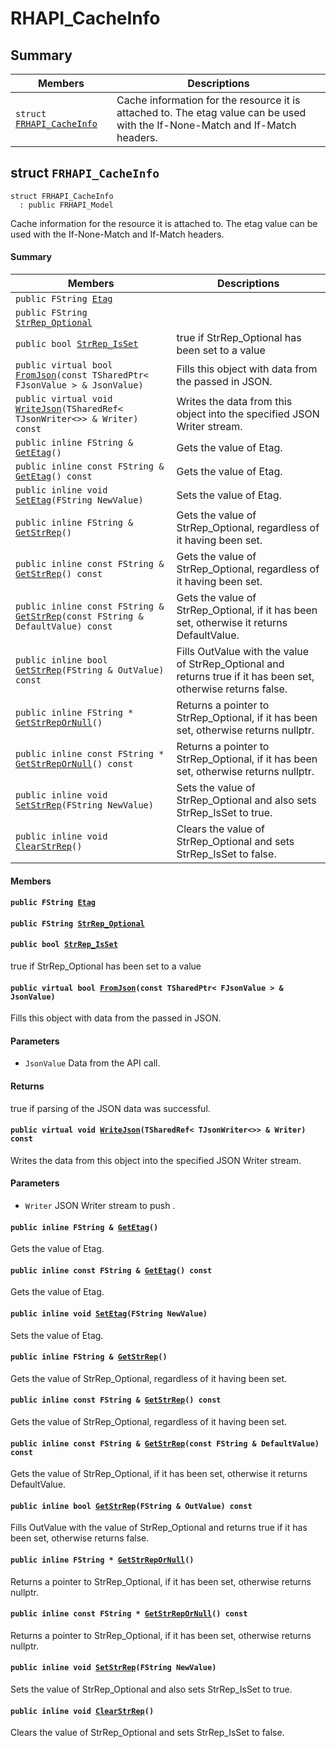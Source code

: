 # RHAPI_CacheInfo <a id="group__RHAPI__CacheInfo"></a>

## Summary

 Members                        | Descriptions                                
--------------------------------|---------------------------------------------
`struct `[`FRHAPI_CacheInfo`](#structFRHAPI__CacheInfo) | Cache information for the resource it is attached to. The etag value can be used with the If-None-Match and If-Match headers.

## struct `FRHAPI_CacheInfo` <a id="structFRHAPI__CacheInfo"></a>

```
struct FRHAPI_CacheInfo
  : public FRHAPI_Model
```

Cache information for the resource it is attached to. The etag value can be used with the If-None-Match and If-Match headers.

#### Summary

 Members                        | Descriptions                                
--------------------------------|---------------------------------------------
`public FString `[`Etag`](#structFRHAPI__CacheInfo_1a3865c393796a7c19f6d7a654189fabaf) | 
`public FString `[`StrRep_Optional`](#structFRHAPI__CacheInfo_1a938568e3ec9062c4a82cece832024b9f) | 
`public bool `[`StrRep_IsSet`](#structFRHAPI__CacheInfo_1a87a1e5ca07427850d04158a042692726) | true if StrRep_Optional has been set to a value
`public virtual bool `[`FromJson`](#structFRHAPI__CacheInfo_1acd6f92f7d036d8477f93c8932434bab6)`(const TSharedPtr< FJsonValue > & JsonValue)` | Fills this object with data from the passed in JSON.
`public virtual void `[`WriteJson`](#structFRHAPI__CacheInfo_1afc9b3c904076053b5d4c457cb59fc9d6)`(TSharedRef< TJsonWriter<>> & Writer) const` | Writes the data from this object into the specified JSON Writer stream.
`public inline FString & `[`GetEtag`](#structFRHAPI__CacheInfo_1a3eeacaaa962ca3a8c2dbd5c786c03d47)`()` | Gets the value of Etag.
`public inline const FString & `[`GetEtag`](#structFRHAPI__CacheInfo_1a70906082e6cf7aaaccfcb3a28914df4a)`() const` | Gets the value of Etag.
`public inline void `[`SetEtag`](#structFRHAPI__CacheInfo_1ab00ba350e0d857f8f5a25b2502d61f72)`(FString NewValue)` | Sets the value of Etag.
`public inline FString & `[`GetStrRep`](#structFRHAPI__CacheInfo_1aa2c8e02237725aeb366b3ad9d4321a84)`()` | Gets the value of StrRep_Optional, regardless of it having been set.
`public inline const FString & `[`GetStrRep`](#structFRHAPI__CacheInfo_1a3770dab27ec97bbd78cff0687c6a1419)`() const` | Gets the value of StrRep_Optional, regardless of it having been set.
`public inline const FString & `[`GetStrRep`](#structFRHAPI__CacheInfo_1ad6577093d7ff910a546f357f63cd6678)`(const FString & DefaultValue) const` | Gets the value of StrRep_Optional, if it has been set, otherwise it returns DefaultValue.
`public inline bool `[`GetStrRep`](#structFRHAPI__CacheInfo_1ade0b14154bf2de9b79dd99a5f82f0e3f)`(FString & OutValue) const` | Fills OutValue with the value of StrRep_Optional and returns true if it has been set, otherwise returns false.
`public inline FString * `[`GetStrRepOrNull`](#structFRHAPI__CacheInfo_1a1e2371d34addfd12dbb140d2657269c7)`()` | Returns a pointer to StrRep_Optional, if it has been set, otherwise returns nullptr.
`public inline const FString * `[`GetStrRepOrNull`](#structFRHAPI__CacheInfo_1af2861c77379562d11e31f7130c42562e)`() const` | Returns a pointer to StrRep_Optional, if it has been set, otherwise returns nullptr.
`public inline void `[`SetStrRep`](#structFRHAPI__CacheInfo_1a664234243e3f6949edc29a3b46726d82)`(FString NewValue)` | Sets the value of StrRep_Optional and also sets StrRep_IsSet to true.
`public inline void `[`ClearStrRep`](#structFRHAPI__CacheInfo_1a961e7ae4d42f98b5708fa842a80bb990)`()` | Clears the value of StrRep_Optional and sets StrRep_IsSet to false.

#### Members

#### `public FString `[`Etag`](#structFRHAPI__CacheInfo_1a3865c393796a7c19f6d7a654189fabaf) <a id="structFRHAPI__CacheInfo_1a3865c393796a7c19f6d7a654189fabaf"></a>

#### `public FString `[`StrRep_Optional`](#structFRHAPI__CacheInfo_1a938568e3ec9062c4a82cece832024b9f) <a id="structFRHAPI__CacheInfo_1a938568e3ec9062c4a82cece832024b9f"></a>

#### `public bool `[`StrRep_IsSet`](#structFRHAPI__CacheInfo_1a87a1e5ca07427850d04158a042692726) <a id="structFRHAPI__CacheInfo_1a87a1e5ca07427850d04158a042692726"></a>

true if StrRep_Optional has been set to a value

#### `public virtual bool `[`FromJson`](#structFRHAPI__CacheInfo_1acd6f92f7d036d8477f93c8932434bab6)`(const TSharedPtr< FJsonValue > & JsonValue)` <a id="structFRHAPI__CacheInfo_1acd6f92f7d036d8477f93c8932434bab6"></a>

Fills this object with data from the passed in JSON.

#### Parameters
* `JsonValue` Data from the API call.

#### Returns
true if parsing of the JSON data was successful.

#### `public virtual void `[`WriteJson`](#structFRHAPI__CacheInfo_1afc9b3c904076053b5d4c457cb59fc9d6)`(TSharedRef< TJsonWriter<>> & Writer) const` <a id="structFRHAPI__CacheInfo_1afc9b3c904076053b5d4c457cb59fc9d6"></a>

Writes the data from this object into the specified JSON Writer stream.

#### Parameters
* `Writer` JSON Writer stream to push .

#### `public inline FString & `[`GetEtag`](#structFRHAPI__CacheInfo_1a3eeacaaa962ca3a8c2dbd5c786c03d47)`()` <a id="structFRHAPI__CacheInfo_1a3eeacaaa962ca3a8c2dbd5c786c03d47"></a>

Gets the value of Etag.

#### `public inline const FString & `[`GetEtag`](#structFRHAPI__CacheInfo_1a70906082e6cf7aaaccfcb3a28914df4a)`() const` <a id="structFRHAPI__CacheInfo_1a70906082e6cf7aaaccfcb3a28914df4a"></a>

Gets the value of Etag.

#### `public inline void `[`SetEtag`](#structFRHAPI__CacheInfo_1ab00ba350e0d857f8f5a25b2502d61f72)`(FString NewValue)` <a id="structFRHAPI__CacheInfo_1ab00ba350e0d857f8f5a25b2502d61f72"></a>

Sets the value of Etag.

#### `public inline FString & `[`GetStrRep`](#structFRHAPI__CacheInfo_1aa2c8e02237725aeb366b3ad9d4321a84)`()` <a id="structFRHAPI__CacheInfo_1aa2c8e02237725aeb366b3ad9d4321a84"></a>

Gets the value of StrRep_Optional, regardless of it having been set.

#### `public inline const FString & `[`GetStrRep`](#structFRHAPI__CacheInfo_1a3770dab27ec97bbd78cff0687c6a1419)`() const` <a id="structFRHAPI__CacheInfo_1a3770dab27ec97bbd78cff0687c6a1419"></a>

Gets the value of StrRep_Optional, regardless of it having been set.

#### `public inline const FString & `[`GetStrRep`](#structFRHAPI__CacheInfo_1ad6577093d7ff910a546f357f63cd6678)`(const FString & DefaultValue) const` <a id="structFRHAPI__CacheInfo_1ad6577093d7ff910a546f357f63cd6678"></a>

Gets the value of StrRep_Optional, if it has been set, otherwise it returns DefaultValue.

#### `public inline bool `[`GetStrRep`](#structFRHAPI__CacheInfo_1ade0b14154bf2de9b79dd99a5f82f0e3f)`(FString & OutValue) const` <a id="structFRHAPI__CacheInfo_1ade0b14154bf2de9b79dd99a5f82f0e3f"></a>

Fills OutValue with the value of StrRep_Optional and returns true if it has been set, otherwise returns false.

#### `public inline FString * `[`GetStrRepOrNull`](#structFRHAPI__CacheInfo_1a1e2371d34addfd12dbb140d2657269c7)`()` <a id="structFRHAPI__CacheInfo_1a1e2371d34addfd12dbb140d2657269c7"></a>

Returns a pointer to StrRep_Optional, if it has been set, otherwise returns nullptr.

#### `public inline const FString * `[`GetStrRepOrNull`](#structFRHAPI__CacheInfo_1af2861c77379562d11e31f7130c42562e)`() const` <a id="structFRHAPI__CacheInfo_1af2861c77379562d11e31f7130c42562e"></a>

Returns a pointer to StrRep_Optional, if it has been set, otherwise returns nullptr.

#### `public inline void `[`SetStrRep`](#structFRHAPI__CacheInfo_1a664234243e3f6949edc29a3b46726d82)`(FString NewValue)` <a id="structFRHAPI__CacheInfo_1a664234243e3f6949edc29a3b46726d82"></a>

Sets the value of StrRep_Optional and also sets StrRep_IsSet to true.

#### `public inline void `[`ClearStrRep`](#structFRHAPI__CacheInfo_1a961e7ae4d42f98b5708fa842a80bb990)`()` <a id="structFRHAPI__CacheInfo_1a961e7ae4d42f98b5708fa842a80bb990"></a>

Clears the value of StrRep_Optional and sets StrRep_IsSet to false.

